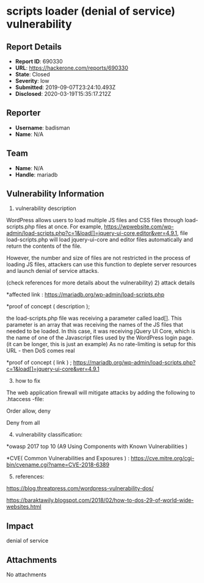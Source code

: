 # scripts loader (denial of service) vulnerability

## Report Details
- **Report ID**: 690330
- **URL**: https://hackerone.com/reports/690330
- **State**: Closed
- **Severity**: low
- **Submitted**: 2019-09-07T23:24:10.493Z
- **Disclosed**: 2020-03-19T15:35:17.212Z

## Reporter
- **Username**: badisman
- **Name**: N/A

## Team
- **Name**: N/A
- **Handle**: mariadb

## Vulnerability Information
1) vulnerability description

WordPress allows users to load multiple JS files and CSS files through load-scripts.php files at once. For example, https://wpwebsite.com/wp-admin/load-scripts.php?c=1&load[]=jquery-ui-core,editor&ver=4.9.1, file load-scripts.php will load jquery-ui-core and editor files automatically and return the contents of the file.

However, the number and size of files are not restricted in the process of loading JS files, attackers can use this function to deplete server resources and launch denial of service attacks.

(check references for more details about the vulnerability)
2) attack details

*affected link : https://mariadb.org/wp-admin/load-scripts.php

*proof of concept ( description );

the load-scripts.php file was receiving a parameter called load[]. This parameter is an array that was receiving the names of the JS files that needed to be loaded. In this case, it was receiving jQuery UI Core, which is the name of one of the Javascript files used by the WordPress login page. (it can be longer, this is just an example)
As no rate-limiting is setup for this URL - then DoS comes real

*proof of concept ( link ) ; https://mariadb.org/wp-admin/load-scripts.php?c=1&load[]=jquery-ui-core&ver=4.9.1

3)  how to fix

The web application firewall will mitigate attacks by adding the following to .htaccess -file:

<Files load-scripts.php>

Order allow, deny

Deny from all

</Files>


4) vulnerability classification:

*owasp 2017  top 10 (A9 Using Components with Known Vulnerabilities )

*CVE( Common Vulnerabilities and Exposures ) : https://cve.mitre.org/cgi-bin/cvename.cgi?name=CVE-2018-6389


5) references:

https://blog.threatpress.com/wordpress-vulnerability-dos/

https://baraktawily.blogspot.com/2018/02/how-to-dos-29-of-world-wide-websites.html

## Impact

denial of service

## Attachments
No attachments
